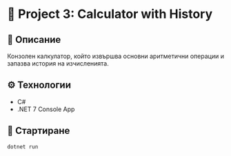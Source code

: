 # 🧮 Project 3: Calculator with History

## 📌 Описание
Конзолен калкулатор, който извършва основни аритметични операции и запазва история на изчисленията.

## ⚙️ Технологии
- C#
- .NET 7 Console App

## 🚀 Стартиране

```bash
dotnet run
